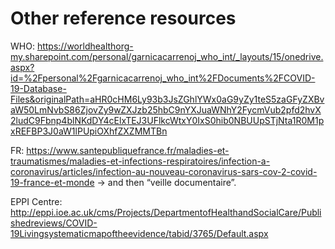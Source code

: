 # Other reference resources

WHO: https://worldhealthorg-my.sharepoint.com/personal/garnicacarrenoj_who_int/_layouts/15/onedrive.aspx?id=%2Fpersonal%2Fgarnicacarrenoj_who_int%2FDocuments%2FCOVID-19-Database-Files&originalPath=aHR0cHM6Ly93b3JsZGhlYWx0aG9yZy1teS5zaGFyZXBvaW50LmNvbS86ZjovZy9wZXJzb25hbC9nYXJuaWNhY2FycmVub2pfd2hvX2ludC9Fbnp4blNKdDY4cElxTEJ3UFlkcWtxY0IxS0hib0NBUUpSTjNta1R0M1pxREFBP3J0aW1lPUpiOXhfZXZMMTBn

FR: https://www.santepubliquefrance.fr/maladies-et-traumatismes/maladies-et-infections-respiratoires/infection-a-coronavirus/articles/infection-au-nouveau-coronavirus-sars-cov-2-covid-19-france-et-monde -> and then “veille documentaire”. 

EPPI Centre: http://eppi.ioe.ac.uk/cms/Projects/DepartmentofHealthandSocialCare/Publishedreviews/COVID-19Livingsystematicmapoftheevidence/tabid/3765/Default.aspx
